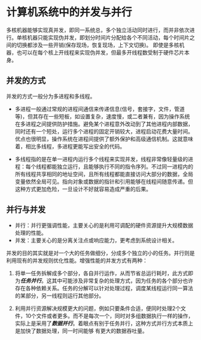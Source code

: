 # 计算机系统中的并发与并行
多核机器能够实现真并发，即同一系统总，多个独立活动同时进行，而并非依次进行。单核机器只能实现伪并发，即划分时间片分配给各个不同活动，每个时间片之间的切换都涉及一些开销(保存现场，恢复现场，上下文切换)。 
即使是多核机器，也可以在每个核上开线程来实现伪并发，但最多开线程数受制于硬件芯片本身。

## 并发的方式
并发的方式一般分为多进程和多线程。

* 多进程一般通过常规的进程间通信来传递信息(信号，套接字，文件，管道等)，但其存在一些短板，如设置复杂，速度慢，或二者兼有，因为操作系统在多进程之间提供防护措施。避免某个进程意外改动到了其他进程内部数据，同时还有一个短处，运行多个进程的固定开销较大，进程启动花费大量时间。优点也很明显，操作系统在进程间提供了额外保护和高级通信机制。这就意味着，相比多线程，多进程更能写出安全的代码。

* 多线程指的是在单一进程内运行多个线程来实现并发，线程非常像轻量级的进程：每个线程都能独立运行，且能够执行不同的指令序列。不过同一进程内的所有线程共享相同的地址空间，且所有线程都能直接访问大部分的数据，全局变量依然全局可见。指向对象或数据的指针和引用能够在线程间随意传递。但这种方式更加危险，一旦设计不好就容易造成严重的后果。

## 并行与并发
* 并行：并行更强调性能，主要关心的是利用可调配的硬件资源提升大规模数据处理的性能。
* 并发：主要关心的是分离关注点或响应能力，更考虑到系统设计相关。

并发的目的其实就是对一个大的任务做细分，分成多个独立的小的任务。并行则是利用现有的并发规则优化性能。增强性能的并发方式有两种：
1. 将单一任务拆解成多个部分，各自并行运作，从而节省总运行耗时，此方式即为***任务并行***。这其中可能涉及非常复杂的处理方式，因为任务的各个部分也许存在各种依赖关系。任务的分解可以针对处理过程，调度某线程运行同一算法的某部分，另一线程则运行其他部分。

2. 利用并行资源解决规模更大的问题，例如只要条件合适，便同时处理2个文件，10个文件或者更多。而不是每次一个，同时对多组数据执行一样的操作，实际上是采用了***数据并行***。着眼点有别于任务并行，这种方式并行方式本质上是加快了数据处理，同一时间能够 有更大的数据吞吐量。




